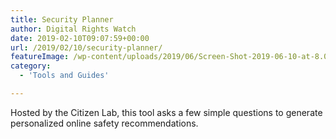 ```yaml
---
title: Security Planner
author: Digital Rights Watch
date: 2019-02-10T09:07:59+00:00
url: /2019/02/10/security-planner/
featureImage: /wp-content/uploads/2019/06/Screen-Shot-2019-06-10-at-8.08.23-pm.png
category:
  - 'Tools and Guides'

---
```

Hosted by the Citizen Lab, this tool asks a few simple questions to generate personalized online safety recommendations.

